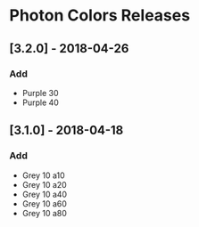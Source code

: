 # Photon Colors Releases

## [3.2.0] - 2018-04-26

### Add

- Purple 30
- Purple 40 

## [3.1.0] - 2018-04-18

### Add

- Grey 10 a10
- Grey 10 a20
- Grey 10 a40
- Grey 10 a60
- Grey 10 a80